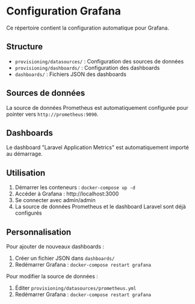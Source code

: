 # Configuration Grafana

Ce répertoire contient la configuration automatique pour Grafana.

## Structure

- `provisioning/datasources/` : Configuration des sources de données
- `provisioning/dashboards/` : Configuration des dashboards
- `dashboards/` : Fichiers JSON des dashboards

## Sources de données

La source de données Prometheus est automatiquement configurée pour pointer vers `http://prometheus:9090`.

## Dashboards

Le dashboard "Laravel Application Metrics" est automatiquement importé au démarrage.

## Utilisation

1. Démarrer les conteneurs : `docker-compose up -d`
2. Accéder à Grafana : http://localhost:3000
3. Se connecter avec admin/admin
4. La source de données Prometheus et le dashboard Laravel sont déjà configurés

## Personnalisation

Pour ajouter de nouveaux dashboards :
1. Créer un fichier JSON dans `dashboards/`
2. Redémarrer Grafana : `docker-compose restart grafana`

Pour modifier la source de données :
1. Éditer `provisioning/datasources/prometheus.yml`
2. Redémarrer Grafana : `docker-compose restart grafana`
